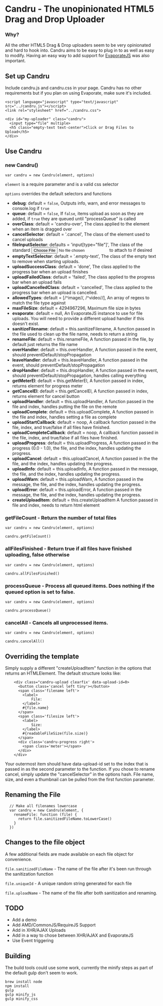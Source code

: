 Candru - The unopinionated HTML5 Drag and Drop Uploader
=======================================================

### Why?
All the other HTML5 Drag & Drop uploaders seem to be very opinionated and hard to hook into. Candru aims to be easy to
plug in to as well as easy to modify. Having an easy way to add support for
[EvaporateJS](https://github.com/TTLabs/EvaporateJS) was also important.

## Set up Candru
Include candru.js and candru.css in your page. Candru has no other requirements but if you plan on using Evaporate,
make sure it's included.

    <script language="javascript" type="text/javascript" src="../candru.js"></script>
    <link rel="stylesheet" href="../candru.css">

    <div id="my-uploader" class="candru">
      <input type="file" multiple>
      <h5 class="empty-text text-center">Click or Drag Files to Upload</h5>
    </div>

## Use Candru

### new Candru()

`var candru = new Candru(element, options)`

`element` is a require parameter and is a valid css selector

`options` overrides the default selectors and functions

* **debug**: default = `false`, Outputs info, warn, and error messages to console.log if `true`
* **queue**: default = `false`, If `false`, items upload as soon as they are added,  if `true` they are queued until "processQueue" is called
* **overClass**: default = 'candru-over', The class applied to the element when an item is dragged over
* **cancelSelector**: default = '.cancel', The class of the element used to cancel uploads
* **fileInputSelector**: defaults = 'input[type="file"]', The class of the standard <input type="file"> to attach to if desired
* **emptyTextSelector**: default = '.empty-text', The class of the empty text to remove when starting uploads.
* **uploadSuccessClass**: default = 'done', The class applied to the progress bar when an upload finishes
* **uploadFailedClass**: default = 'failed', The class applied to the progress bar when an upload fails
* **uploadCancelledClass**: default = 'cancelled', The class applied to the progress bar when an upload is cancelled.
* **allowedTypes**: default = [/^image\//, /^video\//], An array of regexs to match the file type against
* **maxFileSize**: default = 4294967296, Maximum file size in bytes
* **evaporate**: default = null, An EvaporateJS instance to use for file uploads. You will need to provide a different upload handler if this doesn't exist.
* **sanitizeFilename**: default = this.sanitizeFilename, A function passed in the file used to clean up the file name, needs to return a string
* **renameFile**: default = this.renameFile, A function passed in the file, by default just returns the file name
* **overHandler**: default = this.overHandler, A function passed in the event, should preventDefault/stopPropagation
* **leaveHandler**: default = this.leaveHandler, A function passed in the event, should preventDefault/stopPropagation
* **dropHandler**: default = this.dropHandler, A function passed in the event, should preventDefault/stopPropagation, handles calling everything
* **getMeterEl**: default = this.getMeterEl, A function passed in index, returns element for progress meter
* **getCancelEl**: default = this.getCancelEl, A function passed in index, returns element for cancel button
* **uploadHandler**: default = this.uploadHandler, A function passed in the file and index, handles putting the file on the remote
* **uploadComplete**: default = this.uploadComplete, A function passed in the file and index, handles setting a file as complete
* **uploadStartCallback**: default = noop, A callback function passed in the file, index, and true/false if all files have finished.
* **uploadCompleteCallback**: default = noop, A callback function passed in the file, index, and true/false if all files have finished.
* **uploadProgress**: default = this.uploadProgress, A function passed in the progress (0.0 - 1.0), the file, and the index, handles updating the progress.
* **uploadCancel**: default = this.uploadCancel, A function passed in the the file, and the index, handles updating the progress.
* **uploadInfo**: default = this.uploadInfo, A function passed in the message, the file, and the index, handles updating the progress.
* **uploadWarn**: default = this.uploadWarn, A function passed in the message, the file, and the index, handles updating the progress.
* **uploadError**: default = this.uploadError, A function passed in the message, the file, and the index, handles updating the progress.
* **createUploadItem**: default = this.createUploadItem A function passed in file and index, needs to return html element

### getFileCount - Return the number of total files

`var candru = new Candru(element, options)`

`candru.getFileCount()`

### allFilesFinished - Return true if all files have finished uploading, false otherwise

`var candru = new Candru(element, options)`

`candru.allFilesFinished()`

### processQueue - Process all queued items. Does nothing if the queued option is set to false.

`var candru = new Candru(element, options)`

`candru.processQueue()`

### cancelAll - Cancels all unprocessed items.

`var candru = new Candru(element, options)`

`candru.cancelAll()`

## Overriding the template
Simply supply a different "createUploadItem" function in the options that returns an HTMLElement. The default structure looks like:

        <div class="candru-upload clearfix' data-upload-id=0>
          <button class='cancel left tiny'></button>
          <span class='filename left'>
            <label>
                File:
            </label>
            #{file.name}
          </span>
          <span class='filesize left'>
            <label>
                Size:
            </label>
            #{readableFileSize(file.size)}
          </span>
          <div class='candru-progress right'>
            <span class='meter'></span>
          </div>
        </div>

Your outermost item should have data-upload-id set to the index that is passed in as the second parameter to the function.
If you chose to rename cancel, simply update the "cancelSelector" in the options hash. File name, size, and even a thumbnail
can be pulled from the first function parameter.

## Renaming the File

      // Make all filenames lowercase
      var candru = new Candru(element, {
        renameFile: function (file) {
          return file.sanitizedFileName.toLowerCase()
        }
      })

## Changes to the file object
A few additional fields are made available on each file object for convenience.

`file.sanitizedFileName` - The name of the file after it's been run through the sanitization function

`file.uniqueId` - A unique random string generated for each file

`file.uploadName` - The name of the file after both sanitization and renaming.

## TODO

* Add a demo
* Add AMD/CommonJS/RequireJS Support
* Add in XHR/AJAX Uploads
* Add in a way to chose between XHR/AJAX and EvaporateJS
* Use Event triggering

## Building
The build tools could use some work, currently the minify steps as part of the default gulp don't seem to work.


    brew install node
    npm install
    gulp
    gulp minify_js
    gulp minify_css
